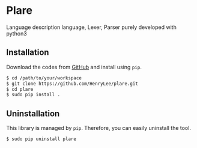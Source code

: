 # Plare
Language description language, Lexer, Parser purely developed with python3

## Installation
Download the codes from [GitHub](https://github.com/HenryLee97/plare) and install using ```pip```.
```bash
$ cd /path/to/your/workspace
$ git clone https://github.com/HenryLee/plare.git
$ cd plare
$ sudo pip install .
```

## Uninstallation
This library is managed by ```pip```. Therefore, you can easily uninstall the tool.
```
$ sudo pip uninstall plare
```
